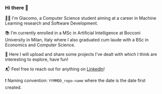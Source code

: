 ### Hi there 👋

<!--
**giacomo-ciro/giacomo-ciro** is a ✨ _special_ ✨ repository because its `README.md` (this file) appears on your GitHub profile.

Here are some ideas to get you started:

- 🔭 I’m currently working on ...
- 🌱 I’m currently learning ...
- 👯 I’m looking to collaborate on ...
- 🤔 I’m looking for help with ...
- 💬 Ask me about ...
- 📫 How to reach me: ...
- 😄 Pronouns: ...
- ⚡ Fun fact: ...
-->

🧑‍💻 I'm Giacomo, a Computer Science student aiming at a career in Machine Learning research and Software Development.

📚 I'm currently enrolled in a MSc in Artificial Intelligence at Bocconi University in Milan, Italy where I also graduated cum laude with a BSc in Economics and Computer Science.

🚀 Here I will upload and share some projects I've dealt with which I think are interesting to explore, have fun!

📬 Feel free to reach out for anything on [LinkedIn](https://www.linkedin.com/in/giacomo-ciro/)!  

❗ Naming convention: `YYMMDD_repo-name` where the date is the date first created.

